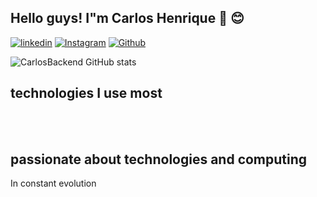 
## Hello guys! I"m Carlos Henrique 👋 😊

[![linkedin](https://img.shields.io/badge/LinkedIn-0077B5?style=for-the-badge&logo=linkedin&logoColor=white)](https://www.linkedin.com/in/carlos-henrique-6659942b9/)
[![Instagram](https://img.shields.io/badge/Instagram-E4405F?style=for-the-badge&logo=instagram&logoColor=white)](https://www.instagram.com/eucarloshenrique1222/)
[![Github](https://img.shields.io/badge/GitHub-100000?style=for-the-badge&logo=github&logoColor=white)](https://github.com/CarlosBackend)


![CarlosBackend GitHub stats](https://github-readme-stats.vercel.app/api?username=CarlosBackend&show_icons=true&theme=radical)

## technologies I use most 

<div style = "display: inline_block"><br>
<img align = "center " alt "html" src = " https://img.shields.io/badge/HTML5-E34F26?style=for-the-badge&logo=html5&logoColor=white" />
<img align = "center " alt "css" src = "https://img.shields.io/badge/CSS-239120?&style=for-the-badge&logo=css3&logoColor=white">
<img align = "center " alt "javascript" src = "https://img.shields.io/badge/JavaScript-F7DF1E?style=for-the-badge&logo=javascript&logoColor=black">
<img align = "center " alt "java" src = "https://img.shields.io/badge/Java-ED8B00?style=for-the-badge&logo=openjdk&logoColor=white">
<img align = "center " alt "mongodb" src = "https://img.shields.io/badge/MongoDB-4EA94B?style=for-the-badge&logo=mongodb&logoColor=white" />
<img align = "center " alt "mysql" src = "https://img.shields.io/badge/MySQL-005C84?style=for-the-badge&logo=mysql&logoColor=white" />
</div>

## passionate about technologies and computing<br>
In constant evolution <br>
